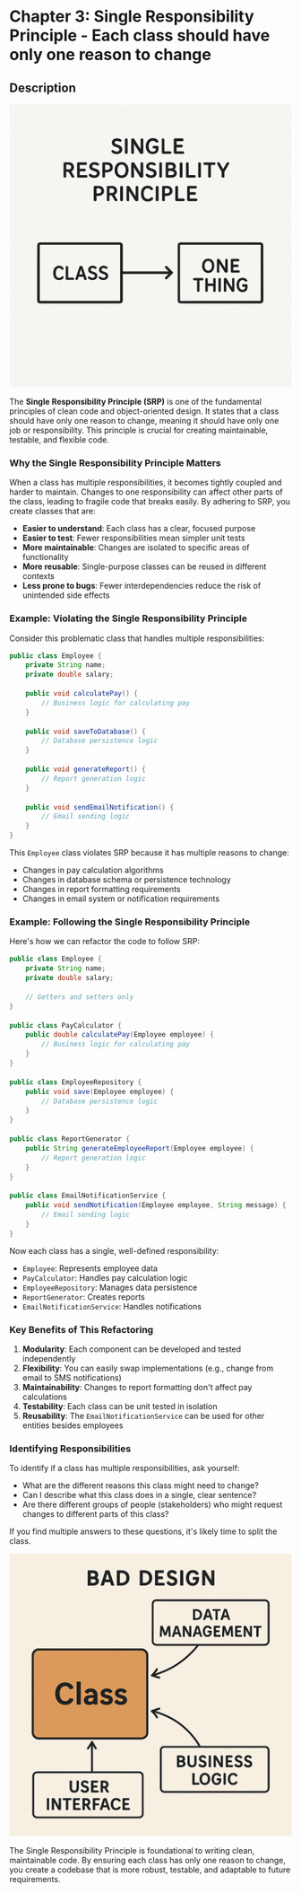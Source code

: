 # Chapter 3: Single Responsibility Principle - Each class should have only one reason to change

## Description

![Single Responsibility](Images/3_clean_code_srp.png)


The **Single Responsibility Principle (SRP)** is one of the fundamental principles of clean code and object-oriented design. It states that a class should have only one reason to change, meaning it should have only one job or responsibility. This principle is crucial for creating maintainable, testable, and flexible code.

### Why the Single Responsibility Principle Matters

When a class has multiple responsibilities, it becomes tightly coupled and harder to maintain. Changes to one responsibility can affect other parts of the class, leading to fragile code that breaks easily. By adhering to SRP, you create classes that are:

- **Easier to understand**: Each class has a clear, focused purpose
- **Easier to test**: Fewer responsibilities mean simpler unit tests
- **More maintainable**: Changes are isolated to specific areas of functionality
- **More reusable**: Single-purpose classes can be reused in different contexts
- **Less prone to bugs**: Fewer interdependencies reduce the risk of unintended side effects

### Example: Violating the Single Responsibility Principle

Consider this problematic class that handles multiple responsibilities:

```java
public class Employee {
    private String name;
    private double salary;
    
    public void calculatePay() {
        // Business logic for calculating pay
    }
    
    public void saveToDatabase() {
        // Database persistence logic
    }
    
    public void generateReport() {
        // Report generation logic
    }
    
    public void sendEmailNotification() {
        // Email sending logic
    }
}
```

This `Employee` class violates SRP because it has multiple reasons to change:
- Changes in pay calculation algorithms
- Changes in database schema or persistence technology
- Changes in report formatting requirements
- Changes in email system or notification requirements

### Example: Following the Single Responsibility Principle

Here's how we can refactor the code to follow SRP:

```java
public class Employee {
    private String name;
    private double salary;
    
    // Getters and setters only
}

public class PayCalculator {
    public double calculatePay(Employee employee) {
        // Business logic for calculating pay
    }
}

public class EmployeeRepository {
    public void save(Employee employee) {
        // Database persistence logic
    }
}

public class ReportGenerator {
    public String generateEmployeeReport(Employee employee) {
        // Report generation logic
    }
}

public class EmailNotificationService {
    public void sendNotification(Employee employee, String message) {
        // Email sending logic
    }
}
```

Now each class has a single, well-defined responsibility:
- `Employee`: Represents employee data
- `PayCalculator`: Handles pay calculation logic
- `EmployeeRepository`: Manages data persistence
- `ReportGenerator`: Creates reports
- `EmailNotificationService`: Handles notifications

### Key Benefits of This Refactoring

1. **Modularity**: Each component can be developed and tested independently
2. **Flexibility**: You can easily swap implementations (e.g., change from email to SMS notifications)
3. **Maintainability**: Changes to report formatting don't affect pay calculations
4. **Testability**: Each class can be unit tested in isolation
5. **Reusability**: The `EmailNotificationService` can be used for other entities besides employees

### Identifying Responsibilities

To identify if a class has multiple responsibilities, ask yourself:
- What are the different reasons this class might need to change?
- Can I describe what this class does in a single, clear sentence?
- Are there different groups of people (stakeholders) who might request changes to different parts of this class?

If you find multiple answers to these questions, it's likely time to split the class.

![Single Responsibility](Images/3_clean_code_bad_design.png)

The Single Responsibility Principle is foundational to writing clean, maintainable code. By ensuring each class has only one reason to change, you create a codebase that is more robust, testable, and adaptable to future requirements.